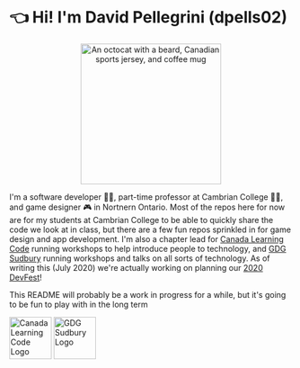 # :point_left: Hi! I'm David Pellegrini (dpells02)

<p align='center'><img alt='An octocat with a beard, Canadian sports jersey, and coffee mug' src='https://i.imgur.com/yPIG8DC.png' width='250px' /></p>

I'm a software developer 👨‍💻, part-time professor at Cambrian College 👨‍🏫, and game designer 🎮 in Nortnern Ontario. Most of the repos here for now are for my students at Cambrian College to be able to quickly share the code we look at in class, but there are a few fun repos sprinkled in for game design and app development. I'm also a chapter lead for [Canada Learning Code](https://www.canadalearningcode.ca/) running workshops to help introduce people to technology, and [GDG Sudbury](https://gdg.community.dev/gdg-sudbury/) running workshops and talks on all sorts of technology. As of writing this (July 2020) we're actually working on planning our [2020 DevFest](https://github.com/CCSudbury/gdg-sudbury-devfest)!

This README will probably be a work in progress for a while, but it's going to be fun to play with in the long term

[<img alt='Canada Learning Code Logo' src='https://i.imgur.com/NsrvXPX.png' height='75px' />](https://www.canadalearningcode.ca/) [<img alt='GDG Sudbury Logo' src='https://i.imgur.com/SdDd73q.png' height='75px' />](https://gdg.community.dev/gdg-sudbury/)
